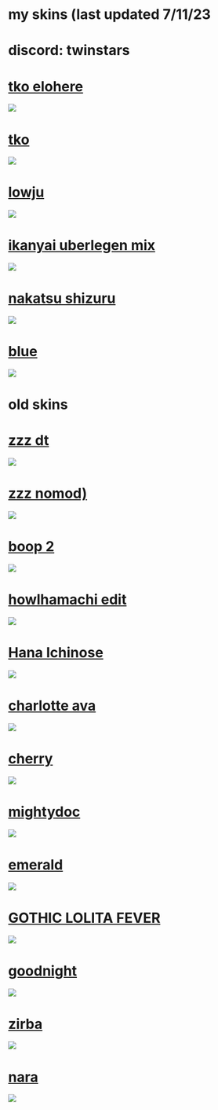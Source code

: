 # my skins (last updated 7/11/23

# discord: twinstars

# [tko elohere](https://twinstars.s-ul.eu/5tbX7hDP)
![](https://i.imgur.com/AIs66Ib.jpeg)

# [tko](https://twinstars.s-ul.eu/fXMMewyw)
![](https://i.imgur.com/itnZXZr.jpeg)

# [lowju](https://twinstars.s-ul.eu/52g7XZRP)
![](https://i.imgur.com/r9wa21U.jpeg)

# [ikanyai uberlegen mix](https://twinstars.s-ul.eu/lVIlkU9p)
![](https://i.imgur.com/YEWXdel.jpeg)

# [nakatsu shizuru](https://twinstars.s-ul.eu/Fz9zcHFP) 
![](https://i.imgur.com/EKYzm19.jpeg)

# [blue](https://twinstars.s-ul.eu/1SLIOWbv) 
![](https://i.imgur.com/QOxI9HF.jpeg)

# old skins

# [zzz dt](https://twelve14.s-ul.eu/KxXzTCWz) 
![](https://twelve14.s-ul.eu/OMkv0xB5)

# [zzz nomod)](https://twelve14.s-ul.eu/nARc6LOe) 
![](https://twelve14.s-ul.eu/uzgQHj0V)

# [boop 2](https://twelve14.s-ul.eu/EXwhEqYA) 
![](https://twelve14.s-ul.eu/wqsYGRL8)

# [howlhamachi edit](https://twelve14.s-ul.eu/kGERl2vC)
![](https://twelve14.s-ul.eu/DEgxAsYY)

# [Hana Ichinose](https://twelve14.s-ul.eu/HZVZ2Dpi)
![](https://twelve14.s-ul.eu/FFXhxANI)

# [charlotte ava](https://twelve14.s-ul.eu/ZgOYtpBY)
![](https://twelve14.s-ul.eu/KequNAtV)

# [cherry](https://twelve14.s-ul.eu/XWGkmq6i)
![](https://twelve14.s-ul.eu/3SqPQNRc)

# [mightydoc](https://twelve14.s-ul.eu/Ez7TQpa7)
![](https://twelve14.s-ul.eu/hUGFnh6Y)

# [emerald](https://twelve14.s-ul.eu/2oul97Eq)
![](https://twelve14.s-ul.eu/UudFaiJB)

# [GOTHIC LOLITA FEVER](https://twelve14.s-ul.eu/cP3IRFbw)
![](https://twelve14.s-ul.eu/DCLL7vRZ)

# [goodnight](https://twelve14.s-ul.eu/0p04b7W4)
![](https://twelve14.s-ul.eu/HYapuDKl)

# [zirba](https://twelve14.s-ul.eu/G6ve8blG)
![](https://twelve14.s-ul.eu/lNwnq928)

# [nara](https://twelve14.s-ul.eu/oTa657gj)
![](https://twelve14.s-ul.eu/bekAZc4i)
